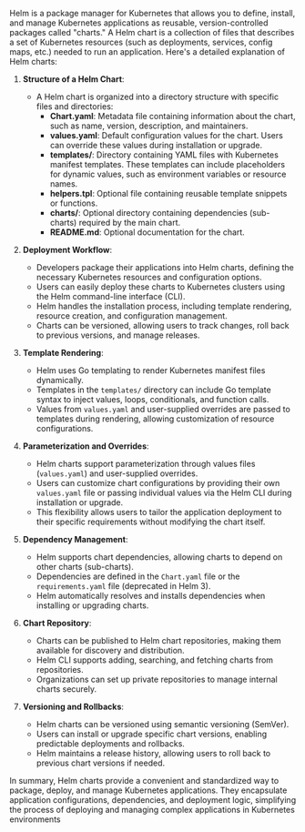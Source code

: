 Helm is a package manager for Kubernetes that allows you to define, install, and manage Kubernetes applications as reusable, version-controlled packages called "charts." A Helm chart is a collection of files that describes a set of Kubernetes resources (such as deployments, services, config maps, etc.) needed to run an application. Here's a detailed explanation of Helm charts:

1. **Structure of a Helm Chart**:
   - A Helm chart is organized into a directory structure with specific files and directories:
     - **Chart.yaml**: Metadata file containing information about the chart, such as name, version, description, and maintainers.
     - **values.yaml**: Default configuration values for the chart. Users can override these values during installation or upgrade.
     - **templates/**: Directory containing YAML files with Kubernetes manifest templates. These templates can include placeholders for dynamic values, such as environment variables or resource names.
     - **helpers.tpl**: Optional file containing reusable template snippets or functions.
     - **charts/**: Optional directory containing dependencies (sub-charts) required by the main chart.
     - **README.md**: Optional documentation for the chart.

2. **Deployment Workflow**:
   - Developers package their applications into Helm charts, defining the necessary Kubernetes resources and configuration options.
   - Users can easily deploy these charts to Kubernetes clusters using the Helm command-line interface (CLI).
   - Helm handles the installation process, including template rendering, resource creation, and configuration management.
   - Charts can be versioned, allowing users to track changes, roll back to previous versions, and manage releases.

3. **Template Rendering**:
   - Helm uses Go templating to render Kubernetes manifest files dynamically.
   - Templates in the `templates/` directory can include Go template syntax to inject values, loops, conditionals, and function calls.
   - Values from `values.yaml` and user-supplied overrides are passed to templates during rendering, allowing customization of resource configurations.

4. **Parameterization and Overrides**:
   - Helm charts support parameterization through values files (`values.yaml`) and user-supplied overrides.
   - Users can customize chart configurations by providing their own `values.yaml` file or passing individual values via the Helm CLI during installation or upgrade.
   - This flexibility allows users to tailor the application deployment to their specific requirements without modifying the chart itself.

5. **Dependency Management**:
   - Helm supports chart dependencies, allowing charts to depend on other charts (sub-charts).
   - Dependencies are defined in the `Chart.yaml` file or the `requirements.yaml` file (deprecated in Helm 3).
   - Helm automatically resolves and installs dependencies when installing or upgrading charts.

6. **Chart Repository**:
   - Charts can be published to Helm chart repositories, making them available for discovery and distribution.
   - Helm CLI supports adding, searching, and fetching charts from repositories.
   - Organizations can set up private repositories to manage internal charts securely.

7. **Versioning and Rollbacks**:
   - Helm charts can be versioned using semantic versioning (SemVer).
   - Users can install or upgrade specific chart versions, enabling predictable deployments and rollbacks.
   - Helm maintains a release history, allowing users to roll back to previous chart versions if needed.

In summary, Helm charts provide a convenient and standardized way to package, deploy, and manage Kubernetes applications. They encapsulate application configurations, dependencies, and deployment logic, simplifying the process of deploying and managing complex applications in Kubernetes environments
